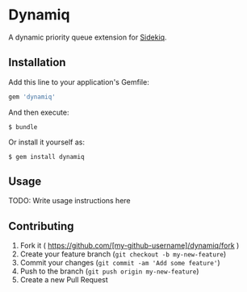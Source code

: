 # Dynamiq

A dynamic priority queue extension for [Sidekiq](https://github.com/mperham/sidekiq).

## Installation

Add this line to your application's Gemfile:

```ruby
gem 'dynamiq'
```

And then execute:

    $ bundle

Or install it yourself as:

    $ gem install dynamiq

## Usage

TODO: Write usage instructions here

## Contributing

1. Fork it ( https://github.com/[my-github-username]/dynamiq/fork )
2. Create your feature branch (`git checkout -b my-new-feature`)
3. Commit your changes (`git commit -am 'Add some feature'`)
4. Push to the branch (`git push origin my-new-feature`)
5. Create a new Pull Request

